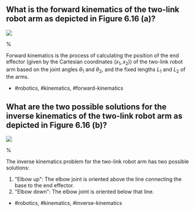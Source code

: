 ## What is the forward kinematics of the two-link robot arm as depicted in Figure 6.16 (a)? 

![](https://cdn.mathpix.com/cropped/2024_05_26_cf46115da84aa2e9c64eg-1.jpg?height=364&width=364&top_left_y=219&top_left_x=1127)

%

Forward kinematics is the process of calculating the position of the end effector (given by the Cartesian coordinates $(x_1, x_2)$) of the two-link robot arm based on the joint angles $\theta_1$ and $\theta_2$, and the fixed lengths $L_1$ and $L_2$ of the arms.

- #robotics, #kinematics, #forward-kinematics

## What are the two possible solutions for the inverse kinematics of the two-link robot arm as depicted in Figure 6.16 (b)?

![](https://cdn.mathpix.com/cropped/2024_05_26_cf46115da84aa2e9c64eg-1.jpg?height=364&width=364&top_left_y=219&top_left_x=1127)

%

The inverse kinematics problem for the two-link robot arm has two possible solutions:
1. "Elbow up": The elbow joint is oriented above the line connecting the base to the end effector.
2. "Elbow down": The elbow joint is oriented below that line.

- #robotics, #kinematics, #inverse-kinematics